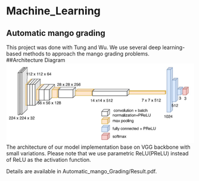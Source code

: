 
# Machine_Learning

## Automatic mango grading
This project was done with Tung and Wu. We use several deep learning-based methods to approach the mango grading problems.  
##Architecture Diagram
![image](https://github.com/YuLunHsu0912/Portfolio/blob/main/01%20Machine_Learning/model.jpg)
The architecture of our model implementation base on VGG backbone with small variations. Please note that we use parametric ReLU(PReLU) instead of ReLU as the activation function.


Details are available in Automatic_mango_Grading/Result.pdf.


